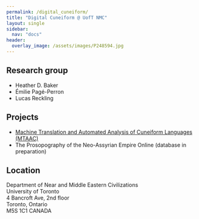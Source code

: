 ```yaml
---
permalink: /digital_cuneiform/
title: "Digital Cuneiform @ UofT NMC"
layout: single
sidebar:
  nav: "docs"
header:
  overlay_image: /assets/images/P248594.jpg
---
```



## Research group
- Heather D. Baker  
- Émilie Pagé-Perron  
- Lucas Reckling  


## Projects
- [Machine Translation and Automated Analysis of Cuneiform Languages (MTAAC)](https://cdli-gh.github.io/mtaac/)    
- The Prosopography of the Neo-Assyrian Empire Online (database in preparation)

## Location
Department of Near and Middle Eastern Civilizations   
University of Toronto   
4 Bancroft Ave, 2nd floor  
Toronto, Ontario  
M5S 1C1 CANADA  
